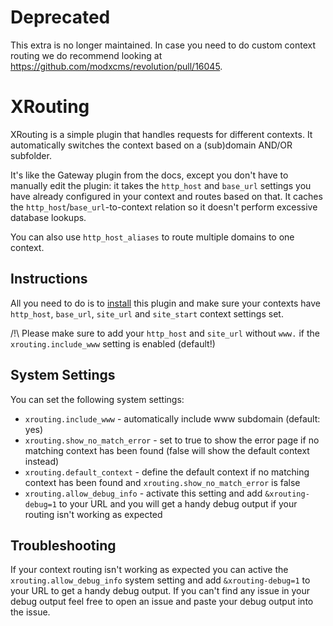 # Deprecated
This extra is no longer maintained. In case you need to do custom context routing we do recommend looking at https://github.com/modxcms/revolution/pull/16045.


XRouting
==================

XRouting is a simple plugin that handles requests for different contexts. It automatically switches the context based on a (sub)domain AND/OR subfolder.

It's like the Gateway plugin from the docs, except you don't have to manually edit the plugin: it takes
the `http_host` and `base_url` settings you have already configured in your context and routes based on that. It caches the `http_host`/`base_url`-to-context relation so it doesn't perform excessive database lookups.

You can also use `http_host_aliases` to route multiple domains to one context.


Instructions
------------------

All you need to do is to [install](http://modx.com/extras/package/xrouting) this plugin and make sure your contexts have `http_host`, `base_url`, `site_url` and `site_start` context settings set.

/!\ Please make sure to add your `http_host` and `site_url` without `www.` if the ```xrouting.include_www``` setting is enabled (default!)


System Settings
------------------
You can set the following system settings:
+ ```xrouting.include_www``` - automatically include www subdomain (default: yes)
+ ```xrouting.show_no_match_error``` - set to true to show the error page if no matching context has been found (false will show the default context instead)
+ ```xrouting.default_context``` - define the default context if no matching context has been found and ```xrouting.show_no_match_error``` is false
+ `xrouting.allow_debug_info` - activate this setting and add `&xrouting-debug=1` to your URL and you will get a handy debug output if your routing isn't working as expected


Troubleshooting
------------------
If your context routing isn't working as expected you can active the `xrouting.allow_debug_info` system setting and add `&xrouting-debug=1` to your URL to get a handy debug output. If you can't find any issue in your debug output feel free to open an issue and paste your debug output into the issue.
